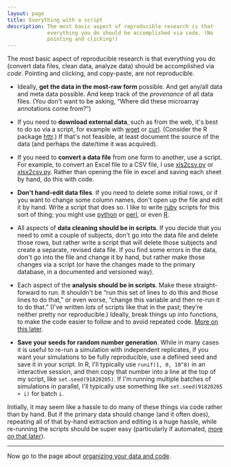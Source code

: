 ```yaml
---
layout: page
title: Everything with a script
description: The most basic aspect of reproducible research is that
             everything you do should be accomplished via code. (No
             pointing and clicking!)
---
```


The most basic aspect of reproducible research is that everything
you do (convert data files, clean data, analyze data) should be
accomplished via _code_. Pointing and clicking, and copy-paste, are
not reproducible.

- Ideally, **get the data in the most-raw form** possible. And get any/all
  data and meta data possible. And keep track of the _provenance_ of
  all data files. (You don't want to be asking, &ldquo;Where did these
  microarray annotations come from?&rdquo;)

- If you need to **download external data**, such as from the web, it's
  best to do so via a script, for example with
  [wget](http://www.gnu.org/software/wget/) or
  [curl](http://curl.haxx.se/). (Consider the R package
  [httr](https://github.com/hadley/httr).)  If that's not feasible,
  at least document the source of the data (and perhaps the date/time
  it was acquired).

- If you need to **convert a data file** from one form to another, use a
  script. For example, to convert an Excel file to a CSV file, I use
  [xls2csv.py](https://pypi.python.org/pypi/xls2csv) or
  [xlsx2csv.py](https://github.com/dilshod/xlsx2csv). Rather than
  opening the file in excel and saving each sheet by hand, do this
  with code.

- **Don't hand-edit data files**. If you need to delete some initial rows,
  or if you want to change some column names, don't open up the file
  and edit it by hand. Write a script that does so. I like to write
  [ruby](https://www.ruby-lang.org) scripts for this sort of thing;
  you might use [python](http://www.python.org) or
  [perl](https://www.perl.org), or even
  [R](http://www.r-project.org).

- All aspects of **data cleaning should be in scripts**. If you decide
  that you need to omit a couple of subjects, don't go into the data
  file and delete those rows, but rather write a script that will
  delete those subjects and create a separate, revised data file. If
  you find some errors in the data, don't go into the file and change
  it by hand, but rather make those changes via a script (or have the
  changes made to the primary database, in a documented and versioned
  way).

- Each aspect of the **analysis should be in scripts**. Make these
  straight-forward to run. It shouldn't be &ldquo;run this set of lines
  to do this and those lines to do that,&rdquo; or even worse,
  &ldquo;change this variable and then re-run it to do that.&rdquo;
  (I've written _lots_ of scripts like that in the past; they're
  neither pretty nor reproducible.) Ideally, break things up into
  functions, to make the code easier to follow and to avoid repeated
  code. [More on this later](functions.html).

- **Save your seeds for random number generation**. While in many
  cases it is useful to re-run a simulation with independent
  replicates, if you want your simulations to be fully reproducible,
  use a defined seed and save it in your script. In R, I'll typically
  use `runif(1, 0, 10^8)` in an interactive session, and then copy
  that number into a line at the top of my script, like
  `set.seed(91820205)`.  If I'm running multiple batches of
  simulations in parallel, I'll typically use something like
  `set.seed(91820205 + i)` for batch `i`.

Initially, it may seem like a hassle to do many of these things via
code rather than by hand. But if the primary data should change (and
it often does), repeating all of that by-hand extraction and editing
is a huge hassle, while re-running the scripts should be super easy
(particularly if automated, [more on that later](automate.html)).


---

Now go to the page about [organizing your data and code](organize.html).
